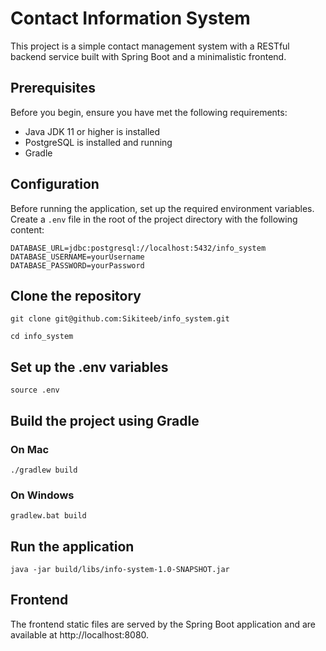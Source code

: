 # Contact Information System

This project is a simple contact management system with a RESTful backend service built with Spring Boot and a minimalistic frontend.

## Prerequisites

Before you begin, ensure you have met the following requirements:
- Java JDK 11 or higher is installed
- PostgreSQL is installed and running
- Gradle

## Configuration

Before running the application, set up the required environment variables. Create a `.env` file in the root of the project directory with the following content:

```env
DATABASE_URL=jdbc:postgresql://localhost:5432/info_system
DATABASE_USERNAME=yourUsername
DATABASE_PASSWORD=yourPassword
```
## Clone the repository
```
git clone git@github.com:Sikiteeb/info_system.git

cd info_system
```

## Set up the .env variables

```
source .env
```

## Build the project using Gradle

### On Mac
```
./gradlew build
```

### On Windows
```
gradlew.bat build
```

## Run the application
```
java -jar build/libs/info-system-1.0-SNAPSHOT.jar

```

## Frontend 

The frontend static files are served by the Spring Boot application and are available at http://localhost:8080.

